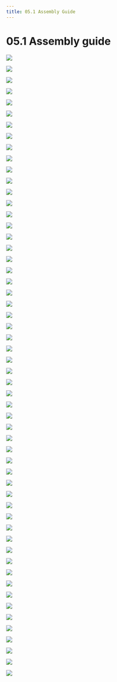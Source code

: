 ```yaml
---
title: 05.1 Assembly Guide 
---
```


# 05.1 Assembly guide

![](./../IMAGES/IMAGES_Assembly/IMG_20240724_123355.jpg)

![](./../IMAGES/IMAGES_Assembly/IMG_20240806_160821.jpg)

![](./../IMAGES/IMAGES_Assembly/IMG_20240724_123350.jpg)

![](./../IMAGES/IMAGES_Assembly/IMG_20240724_123355.jpg)

![](./../IMAGES/IMAGES_Assembly/IMG_20240724_123359.jpg)

![](./../IMAGES/IMAGES_Assembly/IMG_20240724_123723.jpg)

![](./../IMAGES/IMAGES_Assembly/IMG_20240728_201424.jpg)

![](./../IMAGES/IMAGES_Assembly/IMG_20240806_113515.jpg)

![](./../IMAGES/IMAGES_Assembly/IMG_20240806_113611.jpg)

![](./../IMAGES/IMAGES_Assembly/IMG_20240806_113640.jpg)

![](./../IMAGES/IMAGES_Assembly/IMG_20240807_115832.jpg)

![](./../IMAGES/IMAGES_Assembly/IMG_20240807_120747.jpg)

![](./../IMAGES/IMAGES_Assembly/IMG_20240807_120802.jpg)

![](./../IMAGES/IMAGES_Assembly/IMG_20240807_152749.jpg)

![](./../IMAGES/IMAGES_Assembly/IMG_20240809_084456.jpg)

![](./../IMAGES/IMAGES_Assembly/IMG_20240809_084754.jpg)

![](./../IMAGES/IMAGES_Assembly/IMG_20240809_084823.jpg)

![](./../IMAGES/IMAGES_Assembly/IMG_20240809_084846.jpg)

![](./../IMAGES/IMAGES_Assembly/IMG_20240809_085200.jpg)

![](./../IMAGES/IMAGES_Assembly/IMG_20240809_085205.jpg)

![](./../IMAGES/IMAGES_Assembly/IMG_20240809_085314.jpg)

![](./../IMAGES/IMAGES_Assembly/IMG_20240812_115955.jpg)

![](./../IMAGES/IMAGES_Assembly/IMG_20240812_115957.jpg)

![](./../IMAGES/IMAGES_Assembly/IMG_20240813_135032.jpg)

![](./../IMAGES/IMAGES_Assembly/IMG_20240813_135408.jpg)


![](./../IMAGES/IMAGES_Assembly/OASIS_Assembly_1.jpeg)

![](./../IMAGES/IMAGES_Assembly/OASIS_Assembly_2.jpeg)

![](./../IMAGES/IMAGES_Assembly/OASIS_Assembly_3.jpeg)

![](./../IMAGES/IMAGES_Assembly/OASIS_Assembly_4.jpeg)

![](./../IMAGES/IMAGES_Assembly/OASIS_Assembly_5.jpeg)

![](./../IMAGES/IMAGES_Assembly/OASIS_Assembly_6.jpeg)

![](./../IMAGES/IMAGES_Assembly/OASIS_Assembly_7.jpeg)

![](./../IMAGES/IMAGES_Assembly/OASIS_Assembly_8.jpeg)

![](./../IMAGES/IMAGES_Assembly/OASIS_Assembly_9.jpeg)

![](./../IMAGES/IMAGES_Assembly/OASIS_Assembly_10.jpeg)

![](./../IMAGES/IMAGES_Assembly/OASIS_Assembly_11.jpeg)

![](./../IMAGES/IMAGES_Assembly/OASIS_Assembly_12.jpeg)

![](./../IMAGES/IMAGES_Assembly/OASIS_Assembly_13.jpeg)

![](./../IMAGES/IMAGES_Assembly/OASIS_Assembly_14.jpeg)

![](./../IMAGES/IMAGES_Assembly/OASIS_Assembly_15.jpeg)

![](./../IMAGES/IMAGES_Assembly/OASIS_Assembly_16.jpeg)

![](./../IMAGES/IMAGES_Assembly/OASIS_Assembly_17.jpeg)

![](./../IMAGES/IMAGES_Assembly/OASIS_Assembly_18.jpeg)

![](./../IMAGES/IMAGES_Assembly/OASIS_Assembly_19.jpeg)

![](./../IMAGES/IMAGES_Assembly/OASIS_Assembly_20.jpeg)

![](./../IMAGES/IMAGES_Assembly/OASIS_Assembly_21.jpeg)

![](./../IMAGES/IMAGES_Assembly/OASIS_Assembly_22.jpeg)

![](./../IMAGES/IMAGES_Assembly/OASIS_Assembly_23.jpeg)

![](./../IMAGES/IMAGES_Assembly/OASIS_Assembly_24.jpeg)

![](./../IMAGES/IMAGES_Assembly/OASIS_Assembly_25.jpeg)

![](./../IMAGES/IMAGES_Assembly/OASIS_Assembly_26.jpeg)

![](./../IMAGES/IMAGES_Assembly/OASIS_Assembly_27.jpeg)

![](./../IMAGES/IMAGES_Assembly/OASIS_Assembly_28.jpeg)

![](./../IMAGES/IMAGES_Assembly/OASIS_Assembly_29.jpeg)

![](./../IMAGES/IMAGES_Assembly/OASIS_Assembly_30.jpeg)

![](./../IMAGES/IMAGES_Assembly/OASIS_Assembly_31.jpeg)
